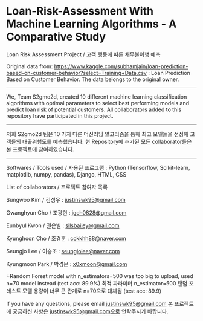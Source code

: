 # Loan-Risk-Assessment With Machine Learning Algorithms - A Comparative Study
Loan Risk Assessment  Project / 고객 행동에 따른 채무불이행 예측

Original data from:
https://www.kaggle.com/subhamjain/loan-prediction-based-on-customer-behavior?select=Training+Data.csv : Loan Prediction Based on Customer Behavior.
The data belongs to the original owner.

--------------------------------------------------------------------------------

We, Team S2gmo2d, created 10 different machine learning classification algorithms with optimal parameters to select best performing models and predict loan risk of potential customers. All collaborators added to this repository have participated in this project.

--------------------------------------------------------------------------------

저희 S2gmo2d 팀은 10 가지 다른 머신러닝 알고리즘을 통해 최고 모델들을 선정해 고객들의 대출위험도를 예측했습니다. 현 Repository에 추가된 모든 collaborator들은 본 프로젝트에 참여하였습니다.

--------------------------------------------------------------------------------

Softwares / Tools used / 사용된 프로그램 : Python (Tensorflow, Scikit-learn, matplotlib, numpy, pandas), Django, HTML, CSS

List of collaborators / 프로젝트 참여자 목록

Sungwoo Kim / 김성우 : justinswk95@gmail.com

Gwanghyun Cho / 조광현 : jgch0828@gmail.com

Eunbyul Kwon / 권은별 : silsbailey@gmail.com

Kyunghoon Cho / 조경훈 : cckkhh88@naver.com

Seungjo Lee / 이승조 : seungjolee@naver.com

Kyungmoon Park / 박경문 : x0xmoon@gmail.com


+Random Forest model with n_estimators=500 was too big to upload, used n=70 model instead (test acc: 89.9%)
 최적 파라미터 n_estimator=500 랜덤 포레스트 모델 용량이 너무 큰 관계로 n=70으로 대체됨 (test acc: 89.9)
 
If you have any questions, please email justinswk95@gmail.com
본 프로젝트에 궁금하신 사항은 justinswk95@gmail.com으로 연락주시기 바랍니다.
